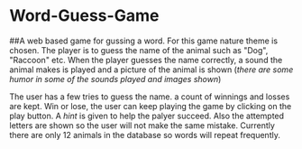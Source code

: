 # Word-Guess-Game

##A web based game for gussing a word. 
For this game nature theme is chosen. The player is to guess the name of the animal such as "Dog", "Raccoon" etc. When the player guesses the name correctly, a sound the animal makes is played and a picture of the animal is shown (_there are some humor in some of the sounds played and images shown_) 

The user has a few tries to guess the name. a count of winnings and losses are kept. Win or lose, the user can keep playing the game by clicking on the play button. A _hint_ is given to help the palyer succeed. Also the attempted letters are shown so the user will not make the same mistake. Currently there are only 12 animals in the database so words will repeat frequently. 
